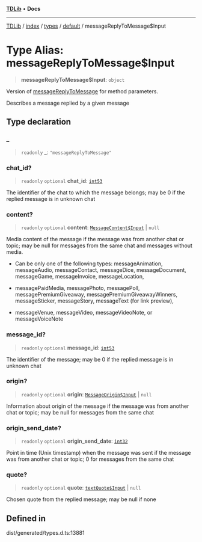 [**TDLib**](../../../../../../README.md) • **Docs**

***

[TDLib](../../../../../../modules.md) / [index](../../../../../README.md) / [types](../../../README.md) / [default](../README.md) / messageReplyToMessage$Input

# Type Alias: messageReplyToMessage$Input

> **messageReplyToMessage$Input**: `object`

Version of [messageReplyToMessage](messageReplyToMessage.md) for method parameters.

Describes a message replied by a given message

## Type declaration

### \_

> `readonly` **\_**: `"messageReplyToMessage"`

### chat\_id?

> `readonly` `optional` **chat\_id**: [`int53`](int53.md)

The identifier of the chat to which the message belongs; may be 0 if the replied message is in unknown chat

### content?

> `readonly` `optional` **content**: [`MessageContent$Input`](MessageContent$Input.md) \| `null`

Media content of the message if the message was from another chat or topic; may be null for messages from the same chat and messages without media.

- Can be only one of the following types: messageAnimation, messageAudio, messageContact, messageDice, messageDocument, messageGame, messageInvoice, messageLocation,

- messagePaidMedia, messagePhoto, messagePoll, messagePremiumGiveaway, messagePremiumGiveawayWinners, messageSticker, messageStory, messageText (for link preview),

- messageVenue, messageVideo, messageVideoNote, or messageVoiceNote

### message\_id?

> `readonly` `optional` **message\_id**: [`int53`](int53.md)

The identifier of the message; may be 0 if the replied message is in unknown chat

### origin?

> `readonly` `optional` **origin**: [`MessageOrigin$Input`](MessageOrigin$Input.md) \| `null`

Information about origin of the message if the message was from another chat or topic; may be null for messages from the same chat

### origin\_send\_date?

> `readonly` `optional` **origin\_send\_date**: [`int32`](int32.md)

Point in time (Unix timestamp) when the message was sent if the message was from another chat or topic; 0 for messages from the same chat

### quote?

> `readonly` `optional` **quote**: [`textQuote$Input`](textQuote$Input.md) \| `null`

Chosen quote from the replied message; may be null if none

## Defined in

dist/generated/types.d.ts:13881
